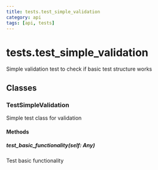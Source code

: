 ```yaml
---
title: tests.test_simple_validation
category: api
tags: [api, tests]
---
```


# tests.test_simple_validation

Simple validation test to check if basic test structure works

## Classes

### TestSimpleValidation

Simple test class for validation

#### Methods

##### test_basic_functionality(self: Any)

Test basic functionality

